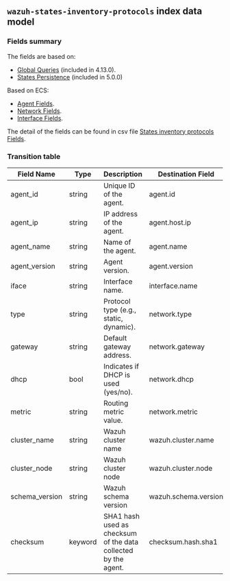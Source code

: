## `wazuh-states-inventory-protocols` index data model

### Fields summary

The fields are based on:
- [Global Queries](https://github.com/wazuh/wazuh/issues/27898) (included in 4.13.0).
- [States Persistence](https://github.com/wazuh/wazuh/issues/29840#issuecomment-2937251736) (included in 5.0.0)

Based on ECS:

- [Agent Fields](https://www.elastic.co/guide/en/ecs/current/ecs-agent.html).
- [Network Fields](https://www.elastic.co/guide/en/ecs/current/ecs-network.html).
- [Interface Fields](https://www.elastic.co/guide/en/ecs/current/ecs-interface.html).

The detail of the fields can be found in csv file [States inventory protocols Fields](fields.csv).

### Transition table

| Field Name     | Type    | Description                                                    | Destination Field    | Custom |
|----------------|---------|----------------------------------------------------------------|----------------------|--------|
| agent_id       | string  | Unique ID of the agent.                                        | agent.id             | FALSE  |
| agent_ip       | string  | IP address of the agent.                                       | agent.host.ip        | TRUE   |
| agent_name     | string  | Name of the agent.                                             | agent.name           | FALSE  |
| agent_version  | string  | Agent version.                                                 | agent.version        | FALSE  |
| iface          | string  | Interface name.                                                | interface.name       | FALSE  |
| type           | string  | Protocol type (e.g., static, dynamic).                         | network.type         | FALSE  |
| gateway        | string  | Default gateway address.                                       | network.gateway      | TRUE   |
| dhcp           | bool    | Indicates if DHCP is used (yes/no).                            | network.dhcp         | TRUE   |
| metric         | string  | Routing metric value.                                          | network.metric       | TRUE   |
| cluster_name   | string  | Wazuh cluster name                                             | wazuh.cluster.name   | TRUE   |
| cluster_node   | string  | Wazuh cluster node                                             | wazuh.cluster.node   | TRUE   |
| schema_version | string  | Wazuh schema version                                           | wazuh.schema.version | TRUE   |
| checksum       | keyword | SHA1 hash used as checksum of the data collected by the agent. | checksum.hash.sha1   | TRUE   |
